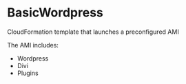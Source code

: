 # BasicWordpress

CloudFormation template that launches a preconfigured AMI 

The AMI includes:
- Wordpress
- Divi
- Plugins
